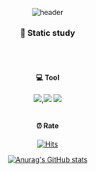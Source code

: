 <div align="center"> 
  
![header](https://capsule-render.vercel.app/api?type=waving&color=fedcba&height=180&section=header&text=Silky&fontColor=ffffff&fontSize=90&animation=fadeIn&fontAlignY=36)


  ### 📖 Static study
  <br/>
  <br/>


  #### 💻 Tool
<img src="https://img.shields.io/badge/Python-3776AB?style=for-the-badge&logo=Python&logoColor=yellow"/>,<img src="https://img.shields.io/badge/R-276DC3?style=for-the-badge&logo=R&logoColor=blue"/>
<img src="https://img.shields.io/badge/Julia-9558B2?style=for-the-badge&logo=Julia&logoColor=orange"/> 
  <br/>
  <br/>

  #### ⏰ Rate
[![Hits](https://hits.seeyoufarm.com/api/count/incr/badge.svg?url=https%3A%2F%2Fgithub.com%2Fgjbae1212%2Fhit-counter)](https://hits.seeyoufarm.com)       

[![Anurag's GitHub stats](https://github-readme-stats.vercel.app/api?username=LeeSeungHoen)](https://github.com/anuraghazra/github-readme-stats)
  
  
</div>




<!--
**LeeSeungHoen/LeeSeungHoen** is a ✨ _special_ ✨ repository because its `README.md` (this file) appears on your GitHub profile.

[![Velog's GitHub stats](https://velog-readme-stats.vercel.app/api?name=LeeSeungHoen)]() 

Here are some ideas to get you started:

- 🔭 I’m currently working on ...
- 🌱 I’m currently learning ...
- 👯 I’m looking to collaborate on ...
- 🤔 I’m looking for help with ...
- 💬 Ask me about ...
- 📫 How to reach me: ...
- 😄 Pronouns: ...
- ⚡ Fun fact: ...
-->
